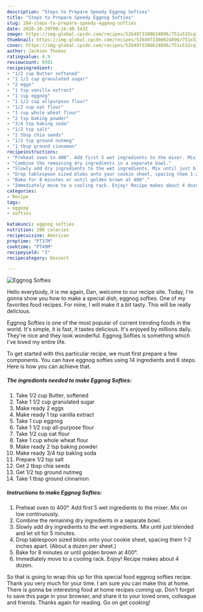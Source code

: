 ```yaml
---
description: "Steps to Prepare Speedy Eggnog Softies"
title: "Steps to Prepare Speedy Eggnog Softies"
slug: 284-steps-to-prepare-speedy-eggnog-softies
date: 2020-10-29T00:16:40.543Z
image: https://img-global.cpcdn.com/recipes/5264973308624896/751x532cq70/eggnog-softies-recipe-main-photo.jpg
thumbnail: https://img-global.cpcdn.com/recipes/5264973308624896/751x532cq70/eggnog-softies-recipe-main-photo.jpg
cover: https://img-global.cpcdn.com/recipes/5264973308624896/751x532cq70/eggnog-softies-recipe-main-photo.jpg
author: Jackson Thomas
ratingvalue: 4.9
reviewcount: 9301
recipeingredient:
- "1/2 cup Butter softened"
- "1 1/2 cup granulated sugar"
- "2 eggs"
- "1 tsp vanilla extract"
- "1 cup eggnog"
- "1 1/2 cup allpurpose flour"
- "1/2 cup oat flour"
- "1 cup whole wheat flour"
- "2 tsp baking powder"
- "3/4 tsp baking soda"
- "1/2 tsp salt"
- "2 tbsp chia seeds"
- "1/2 tsp ground nutmeg"
- "1 tbsp ground cinnamon"
recipeinstructions:
- "Preheat oven to 400°. Add first 5 wet ingredients to the mixer. Mix on low continuously."
- "Combine the remaining dry ingredients in a separate bowl."
- "Slowly add dry ingredients to the wet ingredients. Mix until just blended and let sit for 5 minutes."
- "Drop tablespoon sized blobs onto your cookie sheet, spacing them 1-2 inches apart. (About a dozen per sheet.)"
- "Bake for 8 minutes or until golden brown at 400°."
- "Immediately move to a cooling rack. Enjoy! Recipe makes about 4 dozen."
categories:
- Recipe
tags:
- eggnog
- softies

katakunci: eggnog softies 
nutrition: 200 calories
recipecuisine: American
preptime: "PT37M"
cooktime: "PT49M"
recipeyield: "3"
recipecategory: Dessert

---
```



![Eggnog Softies](https://img-global.cpcdn.com/recipes/5264973308624896/751x532cq70/eggnog-softies-recipe-main-photo.jpg)

Hello everybody, it is me again, Dan, welcome to our recipe site. Today, I'm gonna show you how to make a special dish, eggnog softies. One of my favorites food recipes. For mine, I will make it a bit tasty. This will be really delicious.



Eggnog Softies is one of the most popular of current trending foods in the world. It's simple, it is fast, it tastes delicious. It's enjoyed by millions daily. They're nice and they look wonderful. Eggnog Softies is something which I've loved my entire life.


To get started with this particular recipe, we must first prepare a few components. You can have eggnog softies using 14 ingredients and 6 steps. Here is how you can achieve that.

<!--inarticleads1-->

##### The ingredients needed to make Eggnog Softies:

1. Take 1/2 cup Butter, softened
1. Take 1 1/2 cup granulated sugar
1. Make ready 2 eggs
1. Make ready 1 tsp vanilla extract
1. Take 1 cup eggnog
1. Take 1 1/2 cup all-purpose flour
1. Take 1/2 cup oat flour
1. Take 1 cup whole wheat flour
1. Make ready 2 tsp baking powder
1. Make ready 3/4 tsp baking soda
1. Prepare 1/2 tsp salt
1. Get 2 tbsp chia seeds
1. Get 1/2 tsp ground nutmeg
1. Take 1 tbsp ground cinnamon




<!--inarticleads2-->

##### Instructions to make Eggnog Softies:

1. Preheat oven to 400°. Add first 5 wet ingredients to the mixer. Mix on low continuously.
1. Combine the remaining dry ingredients in a separate bowl.
1. Slowly add dry ingredients to the wet ingredients. Mix until just blended and let sit for 5 minutes.
1. Drop tablespoon sized blobs onto your cookie sheet, spacing them 1-2 inches apart. (About a dozen per sheet.)
1. Bake for 8 minutes or until golden brown at 400°.
1. Immediately move to a cooling rack. Enjoy! Recipe makes about 4 dozen.




So that is going to wrap this up for this special food eggnog softies recipe. Thank you very much for your time. I am sure you can make this at home. There is gonna be interesting food at home recipes coming up. Don't forget to save this page in your browser, and share it to your loved ones, colleague and friends. Thanks again for reading. Go on get cooking!
